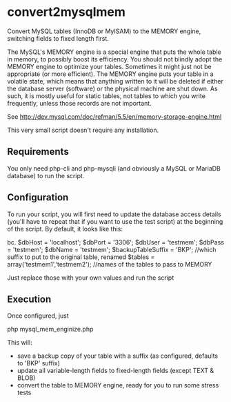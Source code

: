 convert2mysqlmem
================

Convert MySQL tables (InnoDB or MyISAM) to the MEMORY engine, switching fields to fixed length first.

The MySQL's MEMORY engine is a special engine that puts the whole table in memory, to possibly boost its efficiency. You should not blindly adopt the MEMORY engine to optimize your tables. Sometimes it might just not be appropriate (or more efficient).
The MEMORY engine puts your table in a volatile state, which means that anything written to it will be deleted if either the database server (software) or the physical machine are shut down. As such, it is mostly useful for static tables, not tables to which you write frequently, unless those records are not important.

See http://dev.mysql.com/doc/refman/5.5/en/memory-storage-engine.html

This very small script doesn't require any installation.

Requirements
------------

You only need php-cli and php-mysqli (and obviously a MySQL or MariaDB database) to run the script.

Configuration
-------------

To run your script, you will first need to update the database access details (you'll have to repeat that if you want to use the test script) at the beginning of the script. By default, it looks like this:

bc. $dbHost = 'localhost';
$dbPort = '3306';
$dbUser = 'testmem';
$dbPass = 'testmem';
$dbName = 'testmem';
$backupTableSuffix = 'BKP'; //which suffix to put to the original table, renamed
$tables = array('testmem1','testmem2'); //names of the tables to pass to MEMORY

Just replace those with your own values and run the script

Execution
---------

Once configured, just

  php mysql_mem_enginize.php

This will:
- save a backup copy of your table with a suffix (as configured, defaults to 'BKP' suffix)
- update all variable-length fields to fixed-length fields (except TEXT & BLOB)
- convert the table to MEMORY engine, ready for you to run some stress tests

